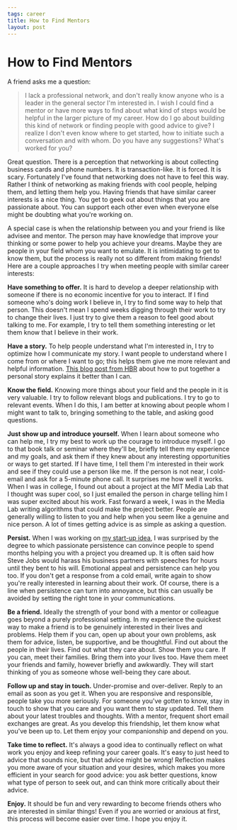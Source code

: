 ```yaml
--- 
tags: career
title: How to Find Mentors
layout: post
---
```


# How to Find Mentors

A friend asks me a question:

> I lack a professional network, and don't really know anyone who is a leader in the general sector I'm interested in. I wish I could find a mentor or have more ways to find about what kind of steps would be helpful in the larger picture of my career. How do I go about building this kind of network or finding people with good advice to give? I realize I don't even know where to get started, how to initiate such a conversation and with whom. Do you have any suggestions? What's worked for you? 

Great question. There is a perception that networking is about collecting business cards and phone numbers. It is transaction-like. It is forced. It is scary. Fortunately I've found that networking does not have to feel this way. Rather I think of networking as making friends with cool people, helping them, and letting them help you. Having friends that have similar career interests is a nice thing. You get to geek out about things that you are passionate about. You can support each other even when everyone else might be doubting what you're working on. 

A special case is when the relationship between you and your friend is like advisee and mentor. The person may have knowledge that improve your thinking or some power to help you achieve your dreams. Maybe they are people in your field whom you want to emulate. It is intimidating to get to know them, but the process is really not so different from making friends! Here are a couple approaches I try when meeting people with similar career interests:

__Have something to offer.__ It is hard to develop a deeper relationship with someone if there is no economic incentive for you to interact. If I find someone who's doing work I believe in, I try to find some way to help that person. This doesn't mean I spend weeks digging through their work to try to change their lives. I just try to give them a reason to feel good about talking to me. For example, I try to tell them something interesting or let them know that I believe in their work. 

__Have a story.__ To help people understand what I'm interested in, I try to optimize how I communicate my story. I want people to understand where I come from or where I want to go; this helps them give me more relevant and helpful information. [This blog post from HBR][1] about how to put together a personal story explains it better than I can. 

[1]: http://blogs.hbr.org/cs/2013/02/younger_workers_need_a_career_narrative.html

__Know the field.__ Knowing more things about your field and the people in it is very valuable. I try to follow relevant blogs and publications. I try to go to relevant events. When I do this, I am better at knowing about people whom I might want to talk to, bringing something to the table, and asking good questions. 

__Just show up and introduce yourself.__ When I learn about someone who can help me, I try my best to work up the courage to introduce myself. I go to that book talk or seminar where they'll be, briefly tell them my experience and my goals, and ask them if they knew about any interesting opportunities or ways to get started. If I have time, I tell them I'm interested in their work and see if they could use a person like me. If the person is not near, I cold-email and ask for a 5-minute phone call. It surprises me how well it works. When I was in college, I found out about a project at the MIT Media Lab that I thought was super cool, so I just emailed the person in charge telling him I was super excited about his work. Fast forward a week, I was in the Media Lab writing algorithms that could make the project better. People are generally willing to listen to you and help when you seem like a genuine and nice person. A lot of times getting advice is as simple as asking a question. 

__Persist.__ When I was working on [my start-up idea][2], I was surprised by the degree to which passionate persistence can convince people to spend months helping you with a project you dreamed up. It is often said how Steve Jobs would harass his business partners with speeches for hours until they bent to his will. Emotional appeal and persistence can help you too. If you don't get a response from a cold email, write again to show you're really interested in learning about their work. Of course, there is a line when persistence can turn into annoyance, but this can usually be avoided by setting the right tone in your communications.  

[2]: http://mbwong.com/2012/08/07/what-i-learned-from-eventplease.html

__Be a friend.__ Ideally the strength of your bond with a mentor or colleague goes beyond a purely professional setting. In my experience the quickest way to make a friend is to be genuinely interested in their lives and problems. Help them if you can, open up about your own problems, ask them for advice, listen, be supportive, and be thoughtful. Find out about the people in their lives. Find out what they care about. Show them you care. If you can, meet their families. Bring them into your lives too. Have them meet your friends and family, however briefly and awkwardly. They will start thinking of you as someone whose well-being they care about. 

__Follow up and stay in touch.__ Under-promise and over-deliver. Reply to an email as soon as you get it. When you are responsive and responsible, people take you more seriously. For someone you've gotten to know, stay in touch to show that you care and you want them to stay updated. Tell them about your latest troubles and thoughts. With a mentor, frequent short email exchanges are great. As you develop this friendship, let them know what you've been up to. Let them enjoy your companionship and depend on you. 

__Take time to reflect.__ It's always a good idea to continually reflect on what work you enjoy and keep refining your career goals. It's easy to just heed to advice that sounds nice, but that advice might be wrong! Reflection makes you more aware of your situation and your desires, which makes you more efficient in your search for good advice: you ask better questions, know what type of person to seek out, and can think more critically about their advice. 

__Enjoy.__ It should be fun and very rewarding to become friends others who are interested in similar things! Even if you are worried or anxious at first, this process will become easier over time. I hope you enjoy it. 
